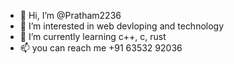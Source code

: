 - 👋 Hi, I’m @Pratham2236
- 👀 I’m interested in web devloping and technology
- 🌱 I’m currently learning c++, c, rust
- 📫 you can reach me +91 63532 92036


<!---
Pratham2236/Pratham2236 is a ✨ special ✨ repository because its `README.md` (this file) appears on your GitHub profile.
You can click the Preview link to take a look at your changes.
--->
